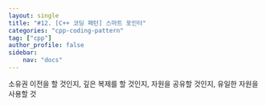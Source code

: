 ```yaml
---
layout: single
title: "#12. [C++ 코딩 패턴] 스마트 포인터"
categories: "cpp-coding-pattern"
tag: ["cpp"]
author_profile: false
sidebar: 
    nav: "docs"
---
```


소유권 이전을 할 것인지, 
깊은 복제를 할 것인지, 
자원을 공유할 것인지, 
유일한 자원을 사용할 것
